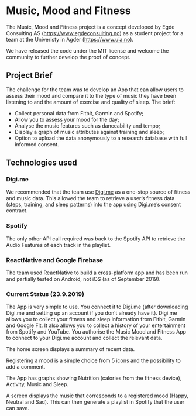 # Music, Mood and Fitness
The Music, Mood and Fitness project is a concept developed by Egde Consulting AS (https://www.egdeconsulting.no) as a student project for a team at the Univeristy in Agder (https://www.uia.no). 

We have released the code under the MIT license and welcome the community to further develop the proof of concept.

## Project Brief
The challenge for the team was to develop an App that can allow users to assess their mood and compare it to the type of music they have been listening to and the amount of exercise and quality of sleep. The brief:
-	Collect personal data from Fitbit, Garmin and Spotify;
-	Allow you to assess your mood for the day;
-	Analyse the music features such as danceability and tempo;
-	Display a graph of music attributes against training and sleep;
- Option to upload the data anonymously to a research database with full informed consent.

## Technologies used
### Digi.me
We recommended that the team use [Digi.me](https://developers.digi.me) as a one-stop source of fitness and music data. This allowed the team to retrieve a user’s fitness data (steps, training, and sleep patterns) into the app using Digi.me’s consent contract.

### Spotify
The only other API call required was back to the Spotify API to retrieve the Audio Features of each track in the playlist.

### ReactNative and Google Firebase
The team used ReactNative to build a cross-platform app and has been run and partially tested on Android, not iOS (as of September 2019).

### Current Status (23.9.2019)
The App is very simple to use. You connect it to Digi.me (after downloading Digi.me and setting up an account if you don’t already have it). Digi.me allows you to collect your fitness and sleep information from Fitbit, Garmin and Google Fit. It also allows you to collect a history of your entertainment from Spotify and YouTube. You authorise the Music Mood and Fitness App to connect to your Digi.me account and collect the relevant data.

The home screen displays a summary of recent data.

Registering a mood is a simple choice from 5 icons and the possibility to add a comment.

The App has graphs showing Nutrition (calories from the fitness device), Activity, Music and Sleep.

A screen displays the music that corresponds to a registered mood (Happy, Neutral and Sad). This can then generate a playlist in Spotify that the user can save.
